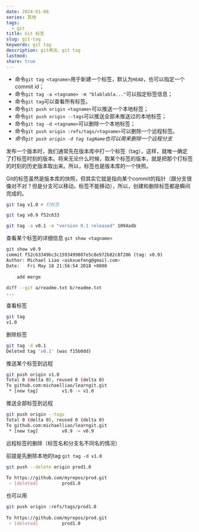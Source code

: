 ```yaml
---  
date: 2024-01-08  
series: 其他  
tags:  
  - git  
title: Git 标签  
slug: git-tag  
keywords: git tag  
description: git用法，git tag  
lastmod:   
share: true  
---  
```

  
- 命令`git tag <tagname>`用于新建一个标签，默认为`HEAD`，也可以指定一个commit id；  
- 命令`git tag -a <tagname> -m "blablabla..."`可以指定标签信息；  
- 命令`git tag`可以查看所有标签。  
- 命令`git push origin <tagname>`可以推送一个本地标签；  
- 命令`git push origin --tags`可以推送全部未推送过的本地标签；  
- 命令`git tag -d <tagname>`可以删除一个本地标签；  
- 命令`git push origin :refs/tags/<tagname>`可以删除一个远程标签。  
- *命令`git push origin -d tag tagName`也可以用来删除一个远程分支*  
  
发布一个版本时，我们通常先在版本库中打一个标签（tag），这样，就唯一确定了打标签时刻的版本。将来无论什么时候，取某个标签的版本，就是把那个打标签的时刻的历史版本取出来。所以，标签也是版本库的一个快照。  
  
Git的标签虽然是版本库的快照，但其实它就是指向某个commit的指针（跟分支很像对不对？但是分支可以移动，标签不能移动），所以，创建和删除标签都是瞬间完成的。  
  
``` Bash  
git tag v1.0 # 打标签  
```  
  
``` Bash  
git tag v0.9 f52c633  
```  
  
``` Bash  
git tag -a v0.1 -m "version 0.1 released" 1094adb  
```  
  
查看某个标签的详细信息 `git show <tagname>`  
  
``` Bash  
git show v0.9  
commit f52c63349bc3c1593499807e5c8e972b82c8f286 (tag: v0.9)  
Author: Michael Liao <askxuefeng@gmail.com>  
Date:   Fri May 18 21:56:54 2018 +0800  
  
    add merge  
  
diff --git a/readme.txt b/readme.txt  
...  
```  
  
查看标签  
  
``` Bash  
git tag  
v1.0  
```  
  
删除标签  
  
``` Bash  
git tag -d v0.1  
Deleted tag 'v0.1' (was f15b0dd)  
```  
  
推送某个标签到远程  
  
``` Bash  
git push origin v1.0  
Total 0 (delta 0), reused 0 (delta 0)  
To github.com:michaelliao/learngit.git  
 * [new tag]         v1.0 -> v1.0  
```  
  
推送全部标签到远程  
  
``` Bash  
git push origin --tags  
Total 0 (delta 0), reused 0 (delta 0)  
To github.com:michaelliao/learngit.git  
 * [new tag]         v0.9 -> v0.9  
```  
  
远程标签的删除（标签名和分支名不同名的情况）  
  
前提是先删除本地的tag `git tag -d v1.0`  
  
``` Bash  
git push --delete origin prod1.0  
  
To https://github.com/myrepos/prod.git  
 - [deleted]         prod1.0  
```  
  
也可以用  
  
```Bash  
git push origin :refs/tags/prod1.0  
  
To https://github.com/myrepos/prod.git  
 - [deleted]         prod1.0  
```